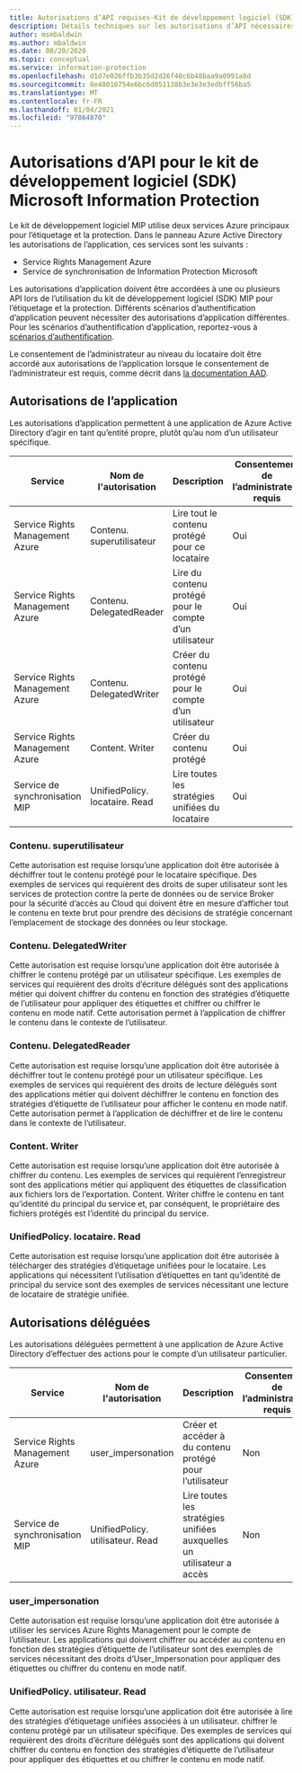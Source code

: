```yaml
---
title: Autorisations d’API requises-Kit de développement logiciel (SDK) Microsoft Information Protection
description: Détails techniques sur les autorisations d’API nécessaires pour les opérations du kit de développement logiciel (SDK) Microsoft Information Protection.
author: msmbaldwin
ms.author: mbaldwin
ms.date: 08/20/2020
ms.topic: conceptual
ms.service: information-protection
ms.openlocfilehash: d1d7e026ffb3b35d2d26f40c6b48baa9a0991a8d
ms.sourcegitcommit: 8e48016754e6bc6d051138b3e3e3e3edbff56ba5
ms.translationtype: MT
ms.contentlocale: fr-FR
ms.lasthandoff: 01/04/2021
ms.locfileid: "97864870"
---
```

# <a name="api-permissions-for-the-microsoft-information-protection-sdk"></a>Autorisations d’API pour le kit de développement logiciel (SDK) Microsoft Information Protection

Le kit de développement logiciel MIP utilise deux services Azure principaux pour l’étiquetage et la protection. Dans le panneau Azure Active Directory les autorisations de l’application, ces services sont les suivants :

- Service Rights Management Azure
- Service de synchronisation de Information Protection Microsoft

Les autorisations d’application doivent être accordées à une ou plusieurs API lors de l’utilisation du kit de développement logiciel (SDK) MIP pour l’étiquetage et la protection. Différents scénarios d’authentification d’application peuvent nécessiter des autorisations d’application différentes. Pour les scénarios d’authentification d’application, reportez-vous à [scénarios d’authentification](/azure/active-directory/develop/authentication-flows-app-scenarios).

Le consentement de l’administrateur au niveau du locataire doit être accordé aux autorisations de l’application lorsque le consentement de l’administrateur est requis, comme décrit dans [la documentation AAD](/azure/active-directory/manage-apps/grant-admin-consent#grant-admin-consent-in-app-registrations).

## <a name="application-permissions"></a>Autorisations de l’application

Les autorisations d’application permettent à une application de Azure Active Directory d’agir en tant qu’entité propre, plutôt qu’au nom d’un utilisateur spécifique.

| Service                         | Nom de l'autorisation           | Description                                  | Consentement de l’administrateur requis |
| ------------------------------- | ------------------------- | -------------------------------------------- | ---------------------- |
| Service Rights Management Azure | Contenu. superutilisateur         | Lire tout le contenu protégé pour ce locataire   | Oui                    |
| Service Rights Management Azure | Contenu. DelegatedReader   | Lire du contenu protégé pour le compte d’un utilisateur   | Oui                    |
| Service Rights Management Azure | Contenu. DelegatedWriter   | Créer du contenu protégé pour le compte d’un utilisateur | Oui                    |
| Service Rights Management Azure | Content. Writer            | Créer du contenu protégé                     | Oui                    |
| Service de synchronisation MIP                | UnifiedPolicy. locataire. Read | Lire toutes les stratégies unifiées du locataire      | Oui                    |

### <a name="contentsuperuser"></a>Contenu. superutilisateur

Cette autorisation est requise lorsqu’une application doit être autorisée à déchiffrer tout le contenu protégé pour le locataire spécifique. Des exemples de services qui requièrent des droits de super utilisateur sont les services de protection contre la perte de données ou de service Broker pour la sécurité d’accès au Cloud qui doivent être en mesure d’afficher tout le contenu en texte brut pour prendre des décisions de stratégie concernant l’emplacement de stockage des données ou leur stockage.  

### <a name="contentdelegatedwriter"></a>Contenu. DelegatedWriter

Cette autorisation est requise lorsqu’une application doit être autorisée à chiffrer le contenu protégé par un utilisateur spécifique. Les exemples de services qui requièrent des droits d’écriture délégués sont des applications métier qui doivent chiffrer du contenu en fonction des stratégies d’étiquette de l’utilisateur pour appliquer des étiquettes et chiffrer ou chiffrer le contenu en mode natif. Cette autorisation permet à l’application de chiffrer le contenu dans le contexte de l’utilisateur.

### <a name="contentdelegatedreader"></a>Contenu. DelegatedReader

Cette autorisation est requise lorsqu’une application doit être autorisée à déchiffrer tout le contenu protégé pour un utilisateur spécifique. Les exemples de services qui requièrent des droits de lecture délégués sont des applications métier qui doivent déchiffrer le contenu en fonction des stratégies d’étiquette de l’utilisateur pour afficher le contenu en mode natif. Cette autorisation permet à l’application de déchiffrer et de lire le contenu dans le contexte de l’utilisateur.

### <a name="contentwriter"></a>Content. Writer

Cette autorisation est requise lorsqu’une application doit être autorisée à chiffrer du contenu. Les exemples de services qui requièrent l’enregistreur sont des applications métier qui appliquent des étiquettes de classification aux fichiers lors de l’exportation. Content. Writer chiffre le contenu en tant qu’identité du principal du service et, par conséquent, le propriétaire des fichiers protégés est l’identité du principal du service.

### <a name="unifiedpolicytenantread"></a>UnifiedPolicy. locataire. Read

Cette autorisation est requise lorsqu’une application doit être autorisée à télécharger des stratégies d’étiquetage unifiées pour le locataire. Les applications qui nécessitent l’utilisation d’étiquettes en tant qu’identité de principal du service sont des exemples de services nécessitant une lecture de locataire de stratégie unifiée.

## <a name="delegated-permissions"></a>Autorisations déléguées

Les autorisations déléguées permettent à une application de Azure Active Directory d’effectuer des actions pour le compte d’un utilisateur particulier.

| Service                         | Nom de l'autorisation         | Description                                      | Consentement de l’administrateur requis |
| ------------------------------- | ----------------------- | ------------------------------------------------ | ---------------------- |
| Service Rights Management Azure | user_impersonation      | Créer et accéder à du contenu protégé pour l’utilisateur | Non                     |
| Service de synchronisation MIP                | UnifiedPolicy. utilisateur. Read | Lire toutes les stratégies unifiées auxquelles un utilisateur a accès   | Non                     |

### <a name="user_impersonation"></a>user_impersonation

Cette autorisation est requise lorsqu’une application doit être autorisée à utiliser les services Azure Rights Management pour le compte de l’utilisateur. Les applications qui doivent chiffrer ou accéder au contenu en fonction des stratégies d’étiquette de l’utilisateur sont des exemples de services nécessitant des droits d’User_Impersonation pour appliquer des étiquettes ou chiffrer du contenu en mode natif.
  
### <a name="unifiedpolicyuserread"></a>UnifiedPolicy. utilisateur. Read

Cette autorisation est requise lorsqu’une application doit être autorisée à lire des stratégies d’étiquetage unifiées associées à un utilisateur. chiffrer le contenu protégé par un utilisateur spécifique. Des exemples de services qui requièrent des droits d’écriture délégués sont des applications qui doivent chiffrer du contenu en fonction des stratégies d’étiquette de l’utilisateur pour appliquer des étiquettes et ou chiffrer le contenu en mode natif.